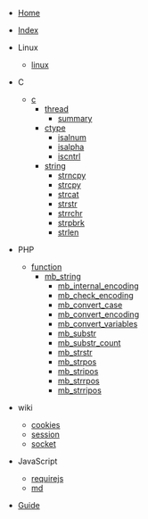 <!-- docs/_sidebar.md -->

- [Home](/)
- [Index](index.md)

- Linux
    - [linux](linux/linux.md)
- C
    - [c](c/c.md)
        - [thread](c/thread/.md)
            - [summary](c/thread/summary.md)
        - [ctype](c/ctype/index.md)    
            - [isalnum](c/ctype/isalnum.md)    
            - [isalpha](c/ctype/isalpha.md)    
            - [iscntrl](c/ctype/iscntrl.md)    
        - [string](c/string/index.md)
            - [strncpy](c/string/strncpy.md)
            - [strcpy](c/string/strcpy.md)
            - [strcat](c/string/strcat.md)
            - [strstr](c/string/strstr.md)
            - [strrchr](c/string/strrchr.md)
            - [strpbrk](c/string/strpbrk.md)
            - [strlen](c/string/strlen.md)

- PHP
    - [function](php/function)
        - [mb_string](php/function/mb_string)
            - [mb_internal_encoding](php/function/mb_string/mb_internal_encoding.md)
            - [mb_check_encoding](php/function/mb_string/mb_check_encoding.md)
            - [mb_convert_case](php/function/mb_string/mb_convert_case.md)
            - [mb_convert_encoding](php/function/mb_string/mb_convert_encoding.md)
            - [mb_convert_variables](php/function/mb_string/mb_convert_variables.md)
            - [mb_substr](php/function/mb_string/mb_substr.md)
            - [mb_substr_count](php/function/mb_string/mb_substr_count.md)
            - [mb_strstr](php/function/mb_string/mb_strstr.md)
            - [mb_strpos](php/function/mb_string/mb_strpos.md)
            - [mb_stripos](php/function/mb_string/mb_stripos.md)
            - [mb_strrpos](php/function/mb_string/mb_strrpos.md)
            - [mb_strripos](php/function/mb_string/mb_strripos.md)
- wiki
    - [cookies](wiki/cookies.md)            
    - [session](wiki/session.md)            
    - [socket](wiki/socket.md)            
- JavaScript
    - [requirejs](JavaScript/requirejs/requirejs.md)       
    - [md](JavaScript/md.md)


- [Guide](guide.md)
